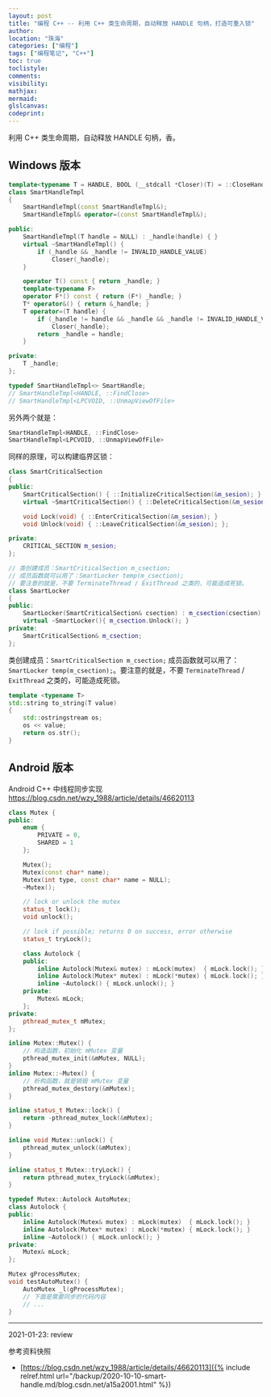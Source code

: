 ```yaml
---
layout: post
title: "编程 C++ -- 利用 C++ 类生命周期，自动释放 HANDLE 句柄，打造可重入锁"
author:
location: "珠海"
categories: ["编程"]
tags: ["编程笔记", "C++"]
toc: true
toclistyle:
comments:
visibility:
mathjax:
mermaid:
glslcanvas:
codeprint:
---
```


利用 C++ 类生命周期，自动释放 HANDLE 句柄，香。


## Windows 版本

```cpp
template<typename T = HANDLE, BOOL (__stdcall *Closer)(T) = ::CloseHandle>
class SmartHandleTmpl
{
    SmartHandleTmpl(const SmartHandleTmpl&);
    SmartHandleTmpl& operator=(const SmartHandleTmpl&);

public:
    SmartHandleTmpl(T handle = NULL) : _handle(handle) { }
    virtual ~SmartHandleTmpl() {
        if (_handle && _handle != INVALID_HANDLE_VALUE)
            Closer(_handle);
    }

    operator T() const { return _handle; }
    template<typename F>
    operator F*() const { return (F*) _handle; }
    T* operator&() { return &_handle; }
    T operator=(T handle) {
        if (_handle != handle && _handle && _handle != INVALID_HANDLE_VALUE)
            Closer(_handle);
        return _handle = handle;
    }

private:
    T _handle;
};

typedef SmartHandleTmpl<> SmartHandle;
// SmartHandleTmpl<HANDLE, ::FindClose>
// SmartHandleTmpl<LPCVOID, ::UnmapViewOfFile>
```

另外两个就是：

```cpp
SmartHandleTmpl<HANDLE, ::FindClose>
SmartHandleTmpl<LPCVOID, ::UnmapViewOfFile>
```

同样的原理，可以构建临界区锁：

```cpp
class SmartCriticalSection
{
public:
    SmartCriticalSection() { ::InitializeCriticalSection(&m_sesion); }
    virtual ~SmartCriticalSection() { ::DeleteCriticalSection(&m_sesion); }

    void Lock(void) { ::EnterCriticalSection(&m_sesion); }
    void Unlock(void) { ::LeaveCriticalSection(&m_sesion); };

private:
    CRITICAL_SECTION m_sesion;
};

// 类创建成员：SmartCriticalSection m_csection;
// 成员函数就可以用了：SmartLocker temp(m_csection);
// 要注意的就是，不要 TerminateThread / ExitThread 之类的，可能造成死锁。
class SmartLocker
{
public:
    SmartLocker(SmartCriticalSection& csection) : m_csection(csection) { m_csection.Lock(); }
    virtual ~SmartLocker(){ m_csection.Unlock(); }
private:
    SmartCriticalSection& m_csection;
};
```

类创建成员：`SmartCriticalSection m_csection;` 成员函数就可以用了：`SmartLocker temp(m_csection);`。要注意的就是，不要 `TerminateThread` / `ExitThread` 之类的，可能造成死锁。

```cpp
template <typename T>
std::string to_string(T value)
{
    std::ostringstream os;
    os << value;
    return os.str();
}
```


## Android 版本

Android C++ 中线程同步实现
<https://blog.csdn.net/wzy_1988/article/details/46620113>

```cpp
class Mutex {
public:
    enum {
        PRIVATE = 0,
        SHARED = 1
    };

    Mutex();
    Mutex(const char* name);
    Mutex(int type, const char* name = NULL);
    ~Mutex();

    // lock or unlock the mutex
    status_t lock();
    void unlock();

    // lock if possible; returns 0 on success, error otherwise
    status_t tryLock();

    class Autolock {
    public:
        inline Autolock(Mutex& mutex) : mLock(mutex)  { mLock.lock(); }
        inline Autolock(Mutex* mutex) : mLock(*mutex) { mLock.lock(); }
        inline ~Autolock() { mLock.unlock(); }
    private:
        Mutex& mLock;
    };
private:
    pthread_mutex_t mMutex;
};

inline Mutex::Mutex() {
    // 构造函数，初始化 mMutex 变量
    pthread_mutex_init(&mMutex, NULL);
}
inline Mutex::~Mutex() {
    // 析构函数，就是销毁 mMutex 变量
    pthread_mutex_destory(&mMutex);
}

inline status_t Mutex::lock() {
    return -pthread_mutex_lock(&mMutex);
}

inline void Mutex::unlock() {
    pthread_mutex_unlock(&mMutex);
}

inline status_t Mutex::tryLock() {
    return pthread_mutex_tryLock(&mMutex);
}

typedef Mutex::Autolock AutoMutex;
class Autolock {
public:
    inline Autolock(Mutex& mutex) : mLock(mutex)  { mLock.lock(); }
    inline Autolock(Mutex* mutex) : mLock(*mutex) { mLock.lock(); }
    inline ~Autolock() { mLock.unlock(); }
private:
    Mutex& mLock;
};

Mutex gProcessMutex;
void testAutoMutex() {
    AutoMutex _l(gProcessMutex);
    // 下面是需要同步的代码内容
    // ...
}
```

<hr class='reviewline'/>
<p class='reviewtip'>2021-01-23: review</p>
<font class='ref_snapshot'>参考资料快照</font>

- [https://blog.csdn.net/wzy_1988/article/details/46620113]({% include relref.html url="/backup/2020-10-10-smart-handle.md/blog.csdn.net/a15a2001.html" %})
